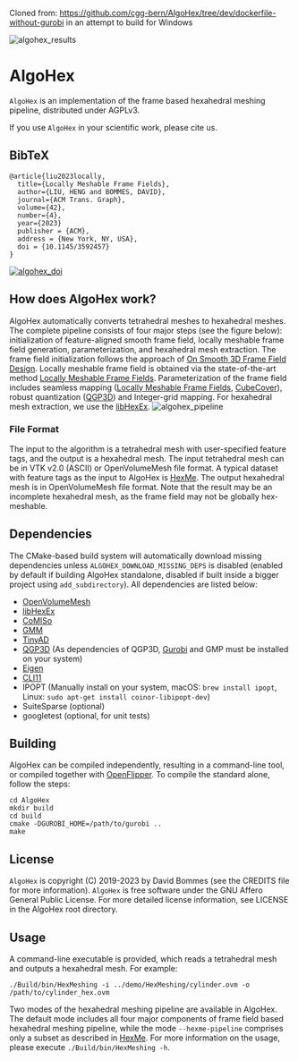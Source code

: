 Cloned from: https://github.com/cgg-bern/AlgoHex/tree/dev/dockerfile-without-gurobi in an attempt to build for Windows

![algohex_results](https://github.com/cgg-bern/AlgoHex/assets/137911074/38e7d3be-1adf-48a9-ae5a-1f075f0d9cd3)

AlgoHex
======

`AlgoHex` is an implementation of the frame based hexahedral meshing pipeline, distributed under AGPLv3.

If you use `AlgoHex` in your scientific work, please cite us.

## BibTeX
```
@article{liu2023locally,
  title={Locally Meshable Frame Fields},
  author={LIU, HENG and BOMMES, DAVID},
  journal={ACM Trans. Graph},
  volume={42},
  number={4},
  year={2023}
  publisher = {ACM},
  address = {New York, NY, USA},
  doi = {10.1145/3592457}
}
```

<a href="https://zenodo.org/records/10048240"> ![algohex_doi](https://zenodo.org/badge/DOI/10.5281/zenodo.10048240.svg) </a>

## How does AlgoHex work?

AlgoHex automatically converts tetrahedral meshes to hexahedral meshes. The complete pipeline consists of four major steps (see the figure below): initialization of feature-aligned smooth frame field, locally meshable frame field generation, parameterization, and hexahedral mesh extraction. The frame field initialization follows the approach of [On Smooth 3D Frame Field Design](https://arxiv.org/abs/1507.03351). Locally meshable frame field is obtained via the state-of-the-art method [Locally Meshable Frame Fields](https://www.algohex.eu/publications/locally-meshable-frame-fields/). Parameterization of the frame field includes seamless mapping ([Locally Meshable Frame Fields](https://www.algohex.eu/publications/locally-meshable-frame-fields/), [CubeCover](http://www.mi.fu-berlin.de/en/math/groups/ag-geom/publications/db/2011_Nieser-Reitebuch-Polthier_CubeCover.pdf)), robust quantization ([QGP3D](http://graphics.cs.uos.de/papers/Volume_Parametrization_Quantization-SIGGRAPH2022.pdf)) and Integer-grid mapping. For hexahedral mesh extraction, we use the [libHexEx](https://www.graphics.rwth-aachen.de/software/libHexEx).
![algohex_pipeline](https://github.com/cgg-bern/AlgoHex/assets/137911074/e705c323-2b32-41e2-8e01-d78516dd0e07)


### File Format
The input to the algorithm is a tetrahedral mesh with user-specified feature tags, and the output is a hexahedral mesh. The input tetrahedral mesh can be in VTK v2.0 (ASCII) or OpenVolumeMesh file format. A typical dataset with feature tags as the input to AlgoHex is [HexMe](https://www.algohex.eu/publications/hex-me-if-you-can/). The output hexahedral mesh is in OpenVolumeMesh file format. Note that the result may be an incomplete hexahedral mesh, as the frame field may not be globally hex-meshable.

## Dependencies

The CMake-based build system will automatically download missing dependencies unless `ALGOHEX_DOWNLOAD_MISSING_DEPS` is disabled (enabled by default if building AlgoHex standalone, disabled if built inside a bigger project using `add_subdirectory`). All dependencies are listed below:
- [OpenVolumeMesh](https://www.openvolumemesh.org)
- [libHexEx](https://www.graphics.rwth-aachen.de/software/libHexEx)
- [CoMISo](https://www.graphics.rwth-aachen.de/software/comiso)
- [GMM](http://getfem.org/gmm.html)
- [TinyAD](https://github.com/patr-schm/TinyAD)
- [QGP3D](https://github.com/HendrikBrueckler/QGP3D) (As dependencies of QGP3D, [Gurobi](https://www.gurobi.com/) and GMP must be installed on your system)
- [Eigen](http://eigen.tuxfamily.org)
- [CLI11](https://github.com/CLIUtils/CLI11.git)
- IPOPT (Manually install on your system, macOS: `brew install ipopt`, Linux: `sudo apt-get install coinor-libipopt-dev`)
- SuiteSparse (optional)
- googletest (optional, for unit tests)


## Building

AlgoHex can be compiled independently, resulting in a command-line tool, or compiled together with [OpenFlipper](https://www.graphics.rwth-aachen.de/software/openflipper/). To compile the standard alone, follow the steps:
```
cd AlgoHex
mkdir build
cd build
cmake -DGUROBI_HOME=/path/to/gurobi ..
make
```

## License

`AlgoHex` is copyright (C) 2019-2023 by David Bommes (see the CREDITS file for more information). `AlgoHex` is free software under the GNU Affero General Public License. For more detailed license information, see LICENSE in the AlgoHex root directory.

## Usage

A command-line executable is provided, which reads a tetrahedral mesh and outputs a hexahedral mesh. For example:
```
./Build/bin/HexMeshing -i ../demo/HexMeshing/cylinder.ovm -o /path/to/cylinder_hex.ovm
```
Two modes of the hexahedral meshing pipeline are available in AlgoHex. The default mode includes all four major components of frame field based hexahedral meshing pipeline, while the mode `--hexme-pipeline` comprises only a subset as described in [HexMe](https://www.algohex.eu/publications/hex-me-if-you-can/).
For more information on the usage, please execute `./Build/bin/HexMeshing -h`.



